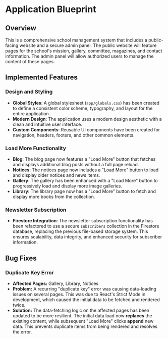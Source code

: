 # Application Blueprint

## Overview

This is a comprehensive school management system that includes a public-facing website and a secure admin panel. The public website will feature pages for the school's mission, gallery, committee, magazines, and contact information. The admin panel will allow authorized users to manage the content of these pages.

## Implemented Features

### Design and Styling
- **Global Styles**: A global stylesheet (`app/globals.css`) has been created to define a consistent color scheme, typography, and layout for the entire application.
- **Modern Design**: The application uses a modern design aesthetic with a clean and intuitive user interface.
- **Custom Components**: Reusable UI components have been created for navigation, headers, footers, and other common elements.

### Load More Functionality
- **Blog**: The blog page now features a "Load More" button that fetches and displays additional blog posts without a full page reload.
- **Notices**: The notices page now includes a "Load More" button to load and display older notices and news items.
- **Gallery**: The gallery has been enhanced with a "Load More" button to progressively load and display more image galleries.
- **Library**: The library page now has a "Load More" button to fetch and display more books from the collection.

### Newsletter Subscription
- **Firestore Integration**: The newsletter subscription functionality has been refactored to use a secure `subscribers` collection in the Firestore database, replacing the previous file-based storage system. This ensures scalability, data integrity, and enhanced security for subscriber information.

## Bug Fixes

### Duplicate Key Error
- **Affected Pages:** Gallery, Library, Notices
- **Problem:** A recurring "duplicate key" error was causing data-loading issues on several pages. This was due to React's Strict Mode in development, which caused the initial data to be fetched and rendered twice.
- **Solution:** The data-fetching logic on the affected pages has been updated to be more resilient. The initial data load now **replaces** the existing content, while subsequent "Load More" clicks **append** new data. This prevents duplicate items from being rendered and resolves the error.
